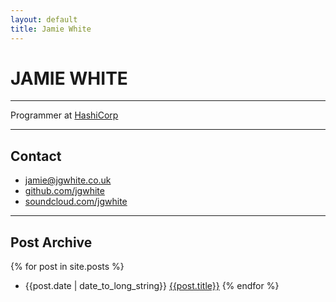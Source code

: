 ```yaml
---
layout: default
title: Jamie White
---
```


# JAMIE WHITE

---

Programmer at [HashiCorp](https://hashicorp.com)

---

## Contact

* [jamie@jgwhite.co.uk](mailto:jamie@jgwhite.co.uk)
* [github.com/jgwhite](https://github.com/jgwhite)
* [soundcloud.com/jgwhite](http://soundcloud.com/jgwhite)

---

## Post Archive

{% for post in site.posts %}
* {{post.date | date_to_long_string}} [{{post.title}}]({{post.url}})
{% endfor %}
